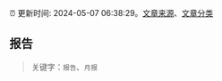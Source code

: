 :alarm_clock: 更新时间: 2024-05-07 06:38:29。[文章来源](/README.md)、[文章分类](/TAGS.md)

## 报告


> 关键字：`报告`、`月报`



